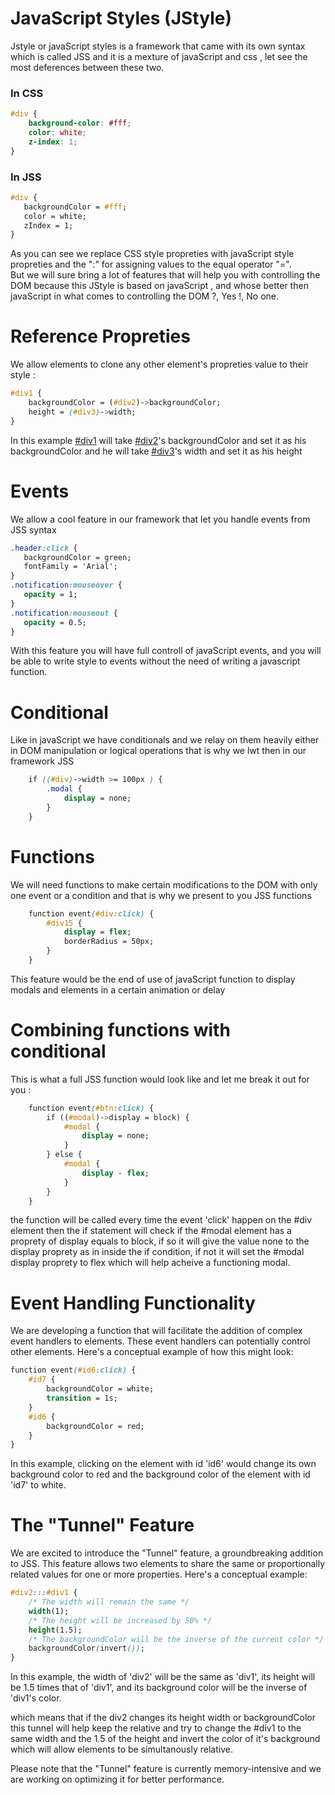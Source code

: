 # JavaScript Styles (JStyle)

Jstyle or javaScript styles is a framework that came with its own syntax which is called JSS and it is a mexture of javaScript and css , let see the most deferences between these two.

### In CSS

```css
#div {
    background-color: #fff;
    color: white;
    z-index: 1;
}
```
 ### In JSS
 ```css
 #div {
    backgroundColor = #fff;
    color = white;
    zIndex = 1;
 }
```
As you can see we replace CSS style propreties with javaScript style propreties and the ":" for assigning values to the equal operator "=".
<br>
But we will sure bring a lot of features that will help you with controlling the DOM because this JStyle is based on javaScript , and whose better then javaScript in what comes to controlling the DOM ?, Yes !, No one.

# Reference Propreties

We allow elements to clone any other element's propreties value to their style :

```css
#div1 {
    backgroundColor = (#div2)->backgroundColor;
    height = (#div3)->width;
}
```
 In this example [#div1]() will take [#div2]()'s backgroundColor and set it as his backgroundColor
 and he will take [#div3]()'s width and set it as his height

 # Events

 We allow a cool feature in our framework that let you handle events from JSS syntax

 ```css
 .header:click {
    backgroundColor = green;
    fontFamily = 'Arial';
 }
 .notification:mouseover {
    opacity = 1;
 }
 .notification:mouseout {
    opacity = 0.5;
 }
 ```

 With this feature you will have full controll of javaScript events, and you will be able to write style to events without the need of writing a javascript function.

# Conditional

Like in javaScript we have conditionals and we relay on them heavily either in DOM manipulation or logical operations that is why we lwt then in our framework JSS 

```css
    if ((#div)->width >= 100px ) {
        .modal {
            display = none;
        }
    }
```


# Functions

We will need functions to make certain modifications to the DOM with only one event or a condition and that is why we present to you JSS functions

```css
    function event(#div:click) {
        #div15 {
            display = flex;
            borderRadius = 50px;
        }
    }

```

This feature would be the end of use of javaScript function to display modals and elements in a certain animation or delay

# Combining functions with conditional

This is what a full JSS function would look like and let me break it out for you :

```css 
    function event(#btn:click) {
        if ((#modal)->display = block) {
            #modal {
                display = none;
            }
        } else {
            #modal {
                display - flex;
            }
        }
    }
```
the function will be called every time the event 'click' happen on the #div element then the if statement will check if the #modal element has a proprety of display equals to block, if so it will give the value none to the display proprety as in inside the if condition, if not it will set the #modal display proprety to flex which will help acheive a functioning modal.

# Event Handling Functionality

We are developing a function that will facilitate the addition of complex event handlers to elements. These event handlers can potentially control other elements. Here's a conceptual example of how this might look:

```css
function event(#id6:click) {
    #id7 {
        backgroundColor = white;
        transition = 1s;
    }
    #id6 {
        backgroundColor = red;
    }
}
```
In this example, clicking on the element with id 'id6' would change its own background color to red and the background color of the element with id 'id7' to white.

# The "Tunnel" Feature
We are excited to introduce the "Tunnel" feature, a groundbreaking addition to JSS. This feature allows two elements to share the same or proportionally related values for one or more properties. Here's a conceptual example:

```css
#div2:::#div1 {
    /* The width will remain the same */
    width(1);
    /* The height will be increased by 50% */
    height(1.5);
    /* The backgroundColor will be the inverse of the current color */
    backgroundColor(invert());
}
```
In this example, the width of 'div2' will be the same as 'div1', its height will be 1.5 times that of 'div1', and its background color will be the inverse of 'div1's color.

which means that if the div2 changes its height width or backgroundColor this tunnel will help keep the relative and try to change the #div1 to the same width and the 1.5 of the height and invert the color of it's background which will allow elements to be simultanously relative.

Please note that the "Tunnel" feature is currently memory-intensive and we are working on optimizing it for better performance.